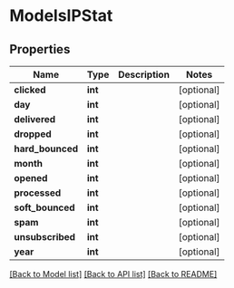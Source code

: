 # ModelsIPStat

## Properties
Name | Type | Description | Notes
------------ | ------------- | ------------- | -------------
**clicked** | **int** |  | [optional] 
**day** | **int** |  | [optional] 
**delivered** | **int** |  | [optional] 
**dropped** | **int** |  | [optional] 
**hard_bounced** | **int** |  | [optional] 
**month** | **int** |  | [optional] 
**opened** | **int** |  | [optional] 
**processed** | **int** |  | [optional] 
**soft_bounced** | **int** |  | [optional] 
**spam** | **int** |  | [optional] 
**unsubscribed** | **int** |  | [optional] 
**year** | **int** |  | [optional] 

[[Back to Model list]](../README.md#documentation-for-models) [[Back to API list]](../README.md#documentation-for-api-endpoints) [[Back to README]](../README.md)


